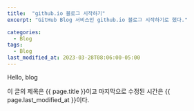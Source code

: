 ```yaml
---
title:  "github.io 블로그 시작하기"
excerpt: "GitHub Blog 서비스인 github.io 블로그 시작하기로 했다."

categories:
  - Blog
tags:
  - Blog
last_modified_at: 2023-03-28T08:06:00-05:00
---
```


Hello, blog

이 글의 제목은 {{ page.title }}이고
마지막으로 수정된 시간은 {{ page.last_modified_at }}이다.